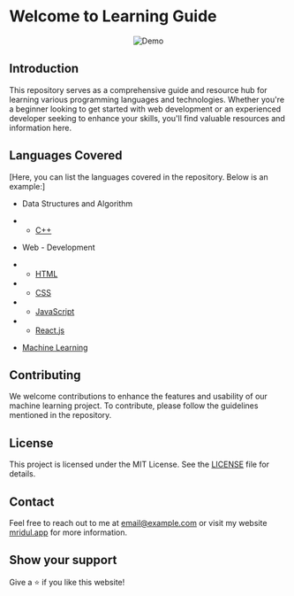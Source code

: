 # Welcome to Learning Guide

<div align="center">
  <img alt="Demo" src="https://onlinegrad.syracuse.edu/wp-content/uploads/sites/36/2021/01/kid-friendly-coding-languages-01.jpg?w=768" />
</div>

## Introduction

This repository serves as a comprehensive guide and resource hub for learning various programming languages and technologies. Whether you're a beginner looking to get started with web development or an experienced developer seeking to enhance your skills, you'll find valuable resources and information here.

## Languages Covered

[Here, you can list the languages covered in the repository. Below is an example:]

- Data Structures and Algorithm 
- - [C++](C++.md)

- Web - Development
- - [HTML](HTML.md)
- - [CSS](CSS.md)
- - [JavaScript](JavaScript.md)
- - [React.js](React.md)

- [Machine Learning](Machine-Learning.md)

## Contributing

We welcome contributions to enhance the features and usability of our machine learning project. To contribute, please follow the guidelines mentioned in the repository.

## License

This project is licensed under the MIT License. See the [LICENSE](LICENSE) file for details.

## Contact

Feel free to reach out to me at [email@example.com](mailto:mridulmkumar07@gmail.com) or visit my website <a href="https://mridul0703.vercel.app/" target="_blank">mridul.app</a> for more information.

## Show your support

Give a ⭐ if you like this website!

